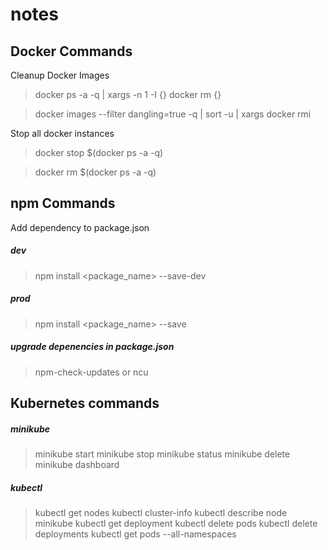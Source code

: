 # notes

## Docker Commands

Cleanup Docker Images 
> docker ps -a -q | xargs -n 1 -I {} docker rm {}

> docker images --filter dangling=true -q | sort -u | xargs docker rmi 

Stop all docker instances
> docker stop $(docker ps -a -q)

> docker rm $(docker ps -a -q)

## npm Commands
Add dependency to package.json
##### dev
> npm install <package_name> --save-dev

##### prod
> npm install <package_name> --save

##### upgrade depenencies in package.json
> npm-check-updates or ncu

## Kubernetes commands
##### minikube
> minikube start
> minikube stop
> minikube status
> minikube delete
> minikube dashboard


##### kubectl
> kubectl get nodes
> kubectl cluster-info
> kubectl describe node minikube
> kubectl get deployment
> kubectl delete pods <podname>
> kubectl delete deployments <deployment name>
> kubectl get pods --all-namespaces
